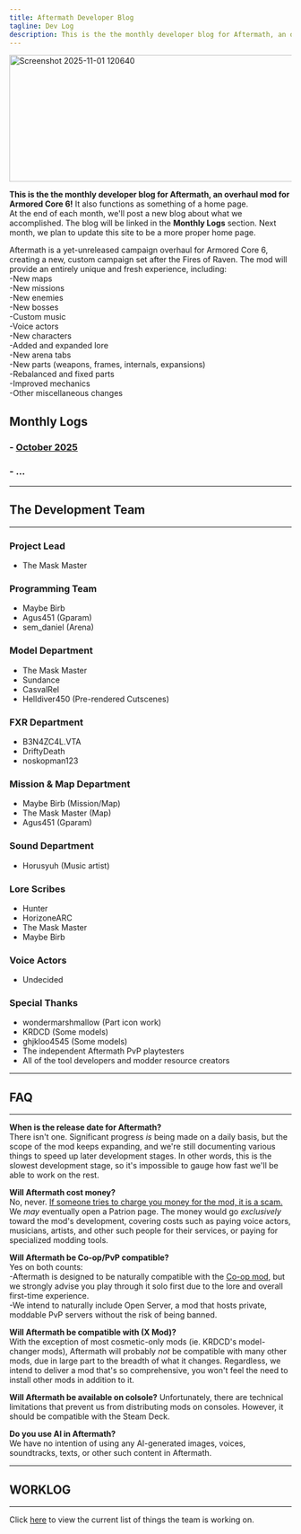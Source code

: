 ```yaml
---
title: Aftermath Developer Blog
tagline: Dev Log
description: This is the the monthly developer blog for Aftermath, an overhaul mod for Armored Core 6! At the end of each month, we'll post a new blog about what we accomplished.
---
```


<img width="1424" height="226" alt="Screenshot 2025-11-01 120640" src="https://github.com/user-attachments/assets/a36ad5a8-08aa-4c19-8b32-ac7e5a4a76cf" />

**This is the the monthly developer blog for Aftermath, an overhaul mod for Armored Core 6!** It also functions as something of a home page.  
At the end of each month, we'll post a new blog about what we accomplished. The blog will be linked in the **Monthly Logs** section. Next month, we plan to update this site to be a more proper home page.

Aftermath is a yet-unreleased campaign overhaul for Armored Core 6, creating a new, custom campaign set after the Fires of Raven. The mod will provide an entirely unique and fresh experience, including:  
-New maps  
-New missions  
-New enemies  
-New bosses  
-Custom music  
-Voice actors  
-New characters  
-Added and expanded lore  
-New arena tabs  
-New parts (weapons, frames, internals, expansions)  
-Rebalanced and fixed parts  
-Improved mechanics  
-Other miscellaneous changes  

## Monthly Logs
### - [October 2025](2025-10-31-Afterblog.md)
### - ...

---

## The Development Team
---

### Project Lead
- The Mask Master

### Programming Team
- Maybe Birb
- Agus451 (Gparam)
- sem_daniel (Arena)

### Model Department
- The Mask Master
- Sundance
- CasvalRel
- Helldiver450 (Pre-rendered Cutscenes)

### FXR Department
- B3N4ZC4L.VTA
- DriftyDeath
- noskopman123

### Mission & Map Department
- Maybe Birb (Mission/Map)
- The Mask Master (Map)
- Agus451 (Gparam)

### Sound Department
- Horusyuh (Music artist)

### Lore Scribes
- Hunter
- HorizoneARC
- The Mask Master
- Maybe Birb

### Voice Actors
- Undecided

### Special Thanks
- wondermarshmallow (Part icon work)
- KRDCD (Some models)
- ghjkloo4545 (Some models)
- The independent Aftermath PvP playtesters
- All of the tool developers and modder resource creators

---

## FAQ
---

**When is the release date for Aftermath?**  
There isn't one. Significant progress *is* being made on a daily basis, but the scope of the mod keeps expanding, and we're still documenting various things to speed up later development stages. In other words, this is the slowest development stage, so it's impossible to gauge how fast we'll be able to work on the rest.

**Will Aftermath cost money?**  
No, never. <ins>If someone tries to charge you money for the mod, it is a scam.</ins>  
We *may* eventually open a Patrion page. The money would go *exclusively* toward the mod's development, covering costs such as paying voice actors, musicians, artists, and other such people for their services, or paying for specialized modding tools.

**Will Aftermath be Co-op/PvP compatible?**  
Yes on both counts:  
-Aftermath is designed to be naturally compatible with the [Co-op mod](https://www.nexusmods.com/armoredcore6firesofrubicon/mods/3), but we strongly advise you play through it solo first due to the lore and overall first-time experience.  
-We intend to naturally include Open Server, a mod that hosts private, moddable PvP servers without the risk of being banned.  

**Will Aftermath be compatible with (X Mod)?**  
With the exception of most cosmetic-only mods (ie. KRDCD's model-changer mods), Aftermath will probably *not* be compatible with many other mods, due in large part to the breadth of what it changes. Regardless, we intend to deliver a mod that's so comprehensive, you won't feel the need to install other mods in addition to it.

**Will Aftermath be available on colsole?**
Unfortunately, there are technical limitations that prevent us from distributing mods on consoles. However, it should be compatible with the Steam Deck.

**Do you use AI in Aftermath?**  
We have no intention of using any AI-generated images, voices, soundtracks, texts, or other such content in Aftermath.  

---

## WORKLOG
---

Click [here](worklog.md) to view the current list of things the team is working on.
